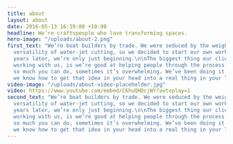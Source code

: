 ```yaml
---
title: about
layout: about
date: 2016-05-13 16:39:00 +10:00
headline: We’re craftspeople who love transforming spaces.
hero-image: "/uploads/about-2.png"
first_text: "We’re boat builders by trade. We were seduced by the weight, feel and
  versatility of water-jet cutting, so we decided to start our own workshop. Eight
  years later, we’re only just beginning.\n\nThe biggest thing our clients say about
  working with us, is we’re good at helping people through the process. Because there’s
  so much you can do, sometimes it’s overwhelming. We’ve been doing it a while, so
  we know how to get that idea in your head into a real thing in your living space. "
video-image: "/uploads/about-video-placeholder.jpg"
video: https://www.youtube.com/embed/C6huQHDcjWY?autoplay=1
second_text: "We’re boat builders by trade. We were seduced by the weight, feel and
  versatility of water-jet cutting, so we decided to start our own workshop. Eight
  years later, we’re only just beginning.\n\nThe biggest thing our clients say about
  working with us, is we’re good at helping people through the process. Because there’s
  so much you can do, sometimes it’s overwhelming. We’ve been doing it a while, so
  we know how to get that idea in your head into a real thing in your living space. "
---
```

